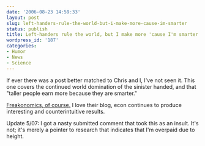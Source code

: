 ```yaml
---
date: '2006-08-23 14:59:33'
layout: post
slug: left-handers-rule-the-world-but-i-make-more-cause-im-smarter
status: publish
title: Left-handers rule the world, but I make more 'cause I'm smarter.
wordpress_id: '187'
categories:
- Humor
- News
- Science
---
```


If ever there was a post better matched to Chris and I, I've not seen it. This one covers the continued world domination of the sinister handed, and that "taller people earn more because they are smarter."

[Freakonomics, of course.](http://www.freakonomics.com/blog/2006/08/23/left-handers-continue-to-rule-the-world/) I love their blog, econ continues to produce interesting and counterintuitive results.

Update 5/07: I got a nasty submitted comment that took this as an insult. It's not; it's merely a pointer to research that indicates that I'm overpaid due to height.

